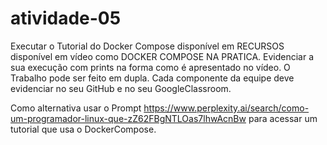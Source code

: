 # atividade-05
Executar o Tutorial do Docker Compose disponível em RECURSOS disponível em vídeo como DOCKER COMPOSE NA PRATICA.
Evidenciar a sua execução com prints na forma como é apresentado no vídeo.
O Trabalho pode ser feito em dupla.
Cada componente da equipe deve evidenciar no seu GitHub e no seu GoogleClassroom.

Como alternativa usar o Prompt https://www.perplexity.ai/search/como-um-programador-linux-que-zZ62FBgNTLOas7lhwAcnBw
para acessar um tutorial que usa o DockerCompose.